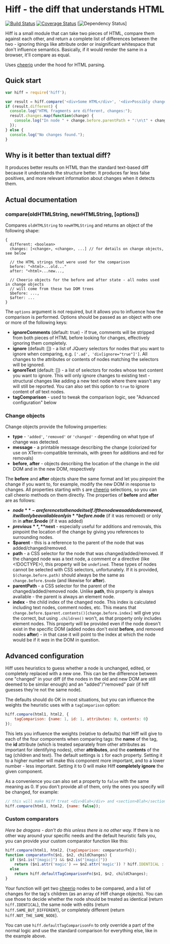 # Hiff - the diff that understands HTML

[![Build Status](https://travis-ci.org/krajzeg/hiff.svg?branch=next)](https://travis-ci.org/krajzeg/hiff) [![Coverage Status](https://coveralls.io/repos/krajzeg/hiff/badge.svg?branch=next&service=github)](https://coveralls.io/github/krajzeg/hiff?branch=next) [![Dependency Status](https://david-dm.org/krajzeg/hiff.svg)] 

Hiff is a small module that can take two pieces of HTML, compare them against each other, and return a complete list of differences between the two - ignoring things like attribute order or insignificant whitespace that don't influence semantics. Basically, if it would render the same in a browser, it'll compare as equal.

Uses [cheerio][cheerio] under the hood for HTML parsing.

## Quick start

```javascript
var hiff = require('hiff');

var result = hiff.compare('<div>Some HTML</div>', '<div>Possibly changed HTML</div>');
if (result.different) {
  console.log("HTML fragments are different, changes:");
  result.changes.map(function(change) {
    console.log("In node " + change.before.parentPath + ":\n\t" + change.message);
  });
} else {
  console.log("No changes found.");
}
```

## Why is it better than textual diff?

It produces better results on HTML than the standard text-based diff because it understands the structure better. It produces far less false positives, and more relevant information about changes when it detects them.

## Actual documentation

### compare(oldHTMLString, newHTMLString, [options])

Compares `oldHTMLString` to `newHTMLString` and returns an object of the following shape:

```
{
  different: <boolean> 
  changes: [<change>, <change>, ...] // for details on change objects, see below

  // the HTML strings that were used for the comparison
  before: "<html>...old..." 
  after: "<html>...new...,

  // Cheerio objects for the before and after state - all nodes used in change objects
  // will come from these two DOM trees
  $before: ...,
  $after: ...
}
```

The `options` argument is not required, but it allows you to influence how the comparison is performed. Options should be passed as an object with one or more of the following keys:

* **ignoreComments** (default: true) - if true, comments will be stripped from both pieces of HTML before looking for changes, effectively ignoring them completely.
* **ignore** (default: []) - a list of JQuery selectors for nodes that you want to ignore when comparing, e.g. `['.ad', 'div[ignore="true"]']`. All changes to the attributes or contents of nodes matching the selectors will be ignored.
* **ignoreText** (default: []) - a list of selectors for nodes whose text content you want to ignore. This will only ignore changes to existing text - structural changes like adding a new text node where there wasn't any will still be reported. You can also set this option to `true` to ignore content of *all* text nodes.
* **tagComparison** - used to tweak the comparison logic, see "Advanced configuration" below

### Change objects

Change objects provide the following properties:

* **type** - `'added'`, `'removed'` or `'changed'` - depending on what type of change was detected.
* **message** - a printable message describing the change (colorized for use on XTerm-compatible terminals, with green for additions and red for removals)
* **before**, **after** - objects describing the location of the change in the old DOM and in the new DOM, respectively

The **before** and **after** objects share the same format and let you pinpoint the change if you want to, for example, modify the new DOM in response to changes. All properties starting with `$` are [cheerio][cheerio] selections, so you can call cheerio methods on them directly. The properties of **before** and **after** are as follows:

* **$node** - a reference to the node itself. If the node was added or removed, it will only be available only in **before.$node** (if it was removed) or only in in **after.$node** (if it was added)
* **$previous**, **$next** - especially useful for additions and removals, this pinpoint the location of the change by giving you references to surrounding nodes.
* **$parent** - this is a reference to the parent of the node that was added/changed/removed.
* **path** - a CSS selector for the node that was changed/added/removed. If the changed node was a text node, a comment or a directive (like <!DOCTYPE>), this property will be `undefined`. These types of nodes cannot be selected with CSS selectors, unfortunately. If it is provided, `$(change.before.path)` should always be the same as `change.before.$node` (and likewise for **after**).
* **parentPath** - a CSS selector for the parent of the changed/added/removed node. Unlike **path**, this property is always available - the parent is always an element node.
* **index** - the child index of the changed node. This index is calculated including text nodes, comment nodes, etc. This means that `change.before.$parent.contents()[change.before.index]` will give you the correct, but using `.children()` won't, as that property only includes element nodes. This property will be provided even if the node doesn't exist in the specific DOM (added nodes don't exist **before**, and removed nodes **after**) - in that case it will point to the index at which the node would be if it _was_ in the DOM in question.

## Advanced configuration

Hiff uses heuristics to guess whether a node is unchanged, edited, or completely replaced with a new one. This can be the difference between one "changed" in your diff (if the nodes in the old and new DOM are still deemed to be similar enough) and an "added"/"removed" pair (if hiff guesses they're not the same node).

The defaults should do OK in most situations, but you can influence the weights the heuristic uses with a `tagComparison` option:

```javascript
hiff.compare(html1, html2, {
    tagComparison: {name: 1, id: 1, attributes: 0, contents: 0}
});
```

This lets you influence the weights (relative to defaults) that Hiff will give to each of the four components when comparing tags: the **name** of the tag, the **id** attribute (which is treated separately from other attributes as important for identifying nodes), other **attributes**, and the **contents** of the tag (children and text). The default settings is `1` for each property. Setting it to a higher number will make this component more important, and to a lower number - less important. Setting it to 0 will make Hiff **completely ignore** the given component.

As a convenience you can also set a property to `false` with the same meaning as 0. If you don't provide all of them, only the
ones you specify will be changed, for example:

```javascript
// this will make Hiff treat <div>Blah</div> and <section>Blah</section> as identical
hiff.compare(html1, html2, {name: false}); 
```

### Custom comparators

_Here be dragons - don't do this unless there is no other way._ If there is no other way around your specific needs and the default heuristic fails you, you can provide your custom comparator function like this:

```javascript
hiff.compare(html1, html2, {tagComparison: comparatorFn});
function comparatorFn($n1, $n2, childChanges) {
  if ($n1.is("[magic]") && $n2.is("[magic]"))
    return ($n1.attr('magic') == $n2.attr('magic')) ? hiff.IDENTICAL : hiff.NOT_THE_SAME_NODE;
  else
    return hiff.defaultTagComparisonFn($n1, $n2, childChanges);
}
```

Your function will get two [cheerio][cheerio] nodes to be compared, and a list of changes for the tag's children (as an array of Hiff change objects). You can use those to decide whether the node should be treated as identical (return `hiff.IDENTICAL`), the same node with edits (return `hiff.SAME_BUT_DIFFERENT`), or completely different (return `hiff.NOT_THE_SAME_NODE`).

You can use `hiff.defaultTagComparisonFn` to only override a part of the normal logic and use the standard comparison for everything else, like in the example above.

[cheerio]: https://github.com/cheeriojs/cheerio
